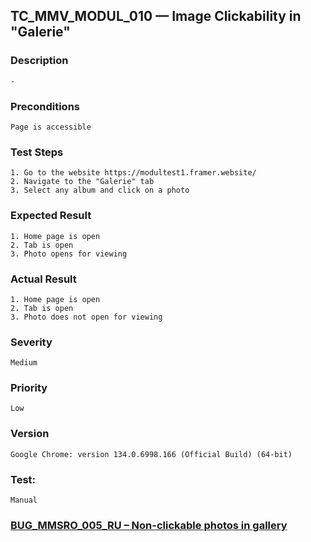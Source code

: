 ## TC_MMV_MODUL_010 — Image Clickability in "Galerie"

### Description
    -

### Preconditions
    Page is accessible

### Test Steps
    1. Go to the website https://modultest1.framer.website/
    2. Navigate to the "Galerie" tab
    3. Select any album and click on a photo

### Expected Result
    1. Home page is open
    2. Tab is open
    3. Photo opens for viewing

### Actual Result
    1. Home page is open
    2. Tab is open
    3. Photo does not open for viewing

### Severity
    Medium

### Priority
    Low

### Version
    Google Chrome: version 134.0.6998.166 (Official Build) (64-bit)

### Test: 
    Manual

### [BUG_MMSRO_005_RU – Non-clickable photos in gallery](../../bug_reports/BUG_MMSRO_005_RU.md)
